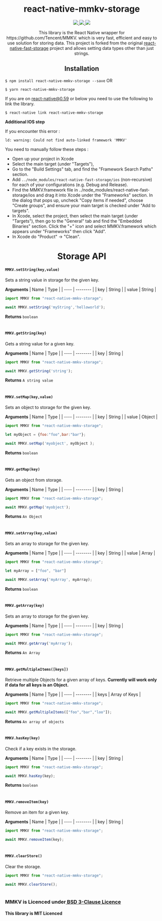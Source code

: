
<div align="center">
<h1>react-native-mmkv-storage</h1>
</div>
<div
align="center"
style="width:100%;"
>
<a
href="https://github.com/ammarahm-ed/react-native-mmkv-storage/pulls"
target="_blank"
>
<img  src="https://img.shields.io/badge/PRs-welcome-green"/>
</a>
<a
href="https://www.npmjs.com/package/react-native-mmkv-storage"
target="_blank"
>
<img src="https://img.shields.io/npm/v/react-native-mmkv-storage?color=green"/>
</a>
<a
href="https://www.npmjs.com/package/react-native-mmkv-storage"
target="_blank"
>
<img  src="https://img.shields.io/npm/dt/react-native-mmkv-storage?color=green"/>
</a> 
</div>
<p align="center">
This library is the React Native wrapper for https://github.com/Tencent/MMKV. which is very fast, efficient and easy to use solution for storing data. This project is forked from the original <a href="https://github.com/FidMe/react-native-fast-storage">react-native-fast-storage</a> project and allows setting data types other than just strings.
</p>


<div align="center">
<h2>Installation</h2>
</div>

`$ npm install react-native-mmkv-storage --save`
OR

`$ yarn react-native-mmkv-storage`

If you are on react-native@0.59 or below you need to use the following to link the library.

`$ react-native link react-native-mmkv-storage`


**Additional IOS step**

If you encounter this error :

```
ld: warning: Could not find auto-linked framework 'MMKV'
```
You need to manually follow these steps :

- Open up your project in Xcode
- Select the main target (under "Targets"),
- Go to the "Build Settings" tab, and find the "Framework Search Paths" section.
- Add `../node_modules/react-native-fast-storage/ios` (non-recursive) for each of your configurations (e.g. Debug and Release).
- Find the MMKV.framework file in ../node_modules/react-native-fast-storage/ios and drag it into Xcode under the "Frameworks" section. In the dialog that pops up, uncheck "Copy items if needed", choose "Create groups", and ensure your main target is checked under "Add to targets".
- In Xcode, select the project, then select the main target (under "Targets"), then go to the "General" tab and find the "Embedded Binaries" section. Click the "+" icon and select MMKV.framework which appears under "Frameworks" then click "Add".
- In Xcode do "Product" -> "Clean".



<div align="center">
<h1>Storage API</h1>
</div>

#### `MMKV.setString(key,value)`
Sets a string value in storage for the given key.

**Arguments**
| Name | Type |
| ---- | -------- |
| key | String |
| value | String |


```jsx
import MMKV from "react-native-mmkv-storage";

await MMKV.setString('myString','helloworld');
```

**Returns**
`boolean`
#
#### `MMKV.getString(key)`
Gets a string value for a given key.

**Arguments**
| Name | Type |
| ---- | -------- |
| key | String |

```jsx
import MMKV from "react-native-mmkv-storage";

await MMKV.getString('string');
```

**Returns**
`A string value`

#
#### `MMKV.setMap(key,value)`
Sets an object to storage for the given key.

**Arguments**
| Name | Type |
| ---- | -------- |
| key | String |
| value | Object |
```jsx
import MMKV from "react-native-mmkv-storage";

let myObject = {foo:"foo",bar:"bar"};

await MMKV.setMap('myobject', myObject );
```

**Returns**
`boolean`

#
#### `MMKV.getMap(key)`
Gets an object from storage.

**Arguments**
| Name | Type |
| ---- | -------- |
| key | String |

```jsx
import MMKV from "react-native-mmkv-storage";

await MMKV.getMap('myobject');
```

**Returns**
`An Object`

#
#### `MMKV.setArray(key,value)`
Sets an array to storage for the given key.

**Arguments**
| Name | Type |
| ---- | -------- |
| key | String |
| value | Array |

```jsx
import MMKV from "react-native-mmkv-storage";

let myArray = ["foo", "bar"]

await MMKV.setArray('myArray', myArray);
```

**Returns**
`boolean`

#
#### `MMKV.getArray(key)`
Sets an array to storage for the given key.

**Arguments**
| Name | Type |
| ---- | -------- |
| key | String |

```jsx
import MMKV from "react-native-mmkv-storage";

await MMKV.getArray('myArray');
```

**Returns**
`An Array`

#
#### `MMKV.getMultipleItems([keys])`
Retrieve multiple Objects for a given array of keys. **Currently will work only if data for all keys is an Object.**

**Arguments**
| Name | Type |
| ---- | -------- |
| keys | Array of Keys |

```jsx
import MMKV from "react-native-mmkv-storage";

await MMKV.getMultipleItems(["foo","bar","loo"]);
```

**Returns**
`An array of objects`


#
#### `MMKV.hasKey(key)`
Check if a key exists in the storage.

**Arguments**
| Name | Type |
| ---- | -------- |
| key | String |

```jsx
import MMKV from "react-native-mmkv-storage";

await MMKV.hasKey(key);
```

**Returns**
`boolean`

#
#### `MMKV.removeItem(key)`
Remove an item for a given key.

**Arguments**
| Name | Type |
| ---- | -------- |
| key | String |

```jsx
import MMKV from "react-native-mmkv-storage";

await MMKV.removeItem(key);

```

#
#### `MMKV.clearStore()`
Clear the storage.

```jsx
import MMKV from "react-native-mmkv-storage";

await MMKV.clearStore();

```

# 

### MMKV is Licenced under[ BSD 3-Clause Licence](https://github.com/Tencent/MMKV/blob/master/LICENSE.TXT)


#### This library is MIT Licenced
